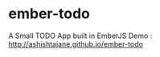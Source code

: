 ember-todo
==========

A Small TODO App built in EmberJS
Demo : http://ashishtajane.github.io/ember-todo

